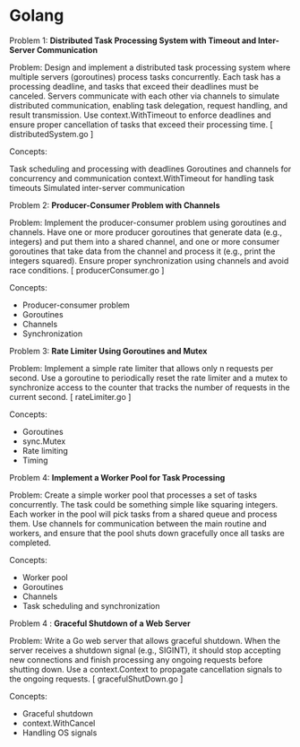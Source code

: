 # Golang


Problem 1: **Distributed Task Processing System with Timeout and Inter-Server Communication**

Problem: Design and implement a distributed task processing system where multiple servers (goroutines) process tasks concurrently. Each task has a processing deadline, and tasks that exceed their deadlines must be canceled. Servers communicate with each other via channels to simulate distributed communication, enabling task delegation, request handling, and result transmission. Use context.WithTimeout to enforce deadlines and ensure proper cancellation of tasks that exceed their processing time.
[ distributedSystem.go ]

Concepts:

Task scheduling and processing with deadlines
Goroutines and channels for concurrency and communication
context.WithTimeout for handling task timeouts
Simulated inter-server communication


Problem 2: **Producer-Consumer Problem with Channels**

Problem: Implement the producer-consumer problem using goroutines and channels. Have one or more producer goroutines that generate data (e.g., integers) and put them into a shared channel, and one or more consumer goroutines that take data from the channel and process it (e.g., print the integers squared). Ensure proper synchronization using channels and avoid race conditions.
[ producerConsumer.go ]

Concepts:
* Producer-consumer problem
* Goroutines
* Channels
* Synchronization


Problem 3: **Rate Limiter Using Goroutines and Mutex**

Problem: Implement a simple rate limiter that allows only n requests per second. Use a goroutine to periodically reset the rate limiter and a mutex to synchronize access to the counter that tracks the number of requests in the current second.
[ rateLimiter.go ]

Concepts:
* Goroutines
* sync.Mutex
* Rate limiting
* Timing

Problem 4: **Implement a Worker Pool for Task Processing**

Problem: Create a simple worker pool that processes a set of tasks concurrently. The task could be something simple like squaring integers. Each worker in the pool will pick tasks from a shared queue and process them. Use channels for communication between the main routine and workers, and ensure that the pool shuts down gracefully once all tasks are completed.

Concepts:
* Worker pool
* Goroutines
* Channels
* Task scheduling and synchronization


Problem 4 : **Graceful Shutdown of a Web Server**

Problem: Write a Go web server that allows graceful shutdown. When the server receives a shutdown signal (e.g., SIGINT), it should stop accepting new connections and finish processing any ongoing requests before shutting down. Use a context.Context to propagate cancellation signals to the ongoing requests.
[ gracefulShutDown.go ]

Concepts:
* Graceful shutdown
* context.WithCancel
* Handling OS signals

